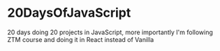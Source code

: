 # 20DaysOfJavaScript
20 days doing 20 projects in JavaScript, more importantly I'm following ZTM course and doing it in React instead of Vanilla
